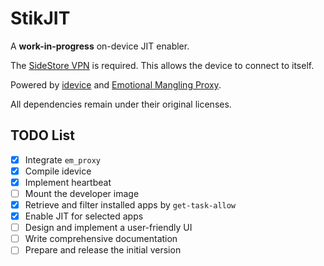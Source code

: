 # StikJIT

A **work-in-progress** on-device JIT enabler.

The [SideStore VPN](https://github.com/SideStore/SideStore/releases/download/0.1.1/SideStore.conf) is required. This allows the device to connect to itself.

Powered by [idevice](https://github.com/jkcoxson/idevice) and [Emotional Mangling Proxy](https://github.com/SideStore/em_proxy).

All dependencies remain under their original licenses.

## TODO List  

- [X] Integrate `em_proxy`  
- [X] Compile idevice 
- [X] Implement heartbeat
- [ ] Mount the developer image     
- [X] Retrieve and filter installed apps by `get-task-allow`  
- [X] Enable JIT for selected apps  
- [ ] Design and implement a user-friendly UI  
- [ ] Write comprehensive documentation  
- [ ] Prepare and release the initial version  
